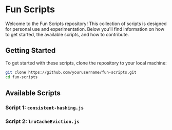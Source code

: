 # Fun Scripts

Welcome to the Fun Scripts repository! This collection of scripts is designed for personal use and experimentation. Below you'll find information on how to get started, the available scripts, and how to contribute.

## Getting Started

To get started with these scripts, clone the repository to your local machine:

```bash
git clone https://github.com/yourusername/fun-scripts.git
cd fun-scripts
```

## Available Scripts

### Script 1: `consistent-hashing.js`

### Script 2: `lruCacheEviction.js`
